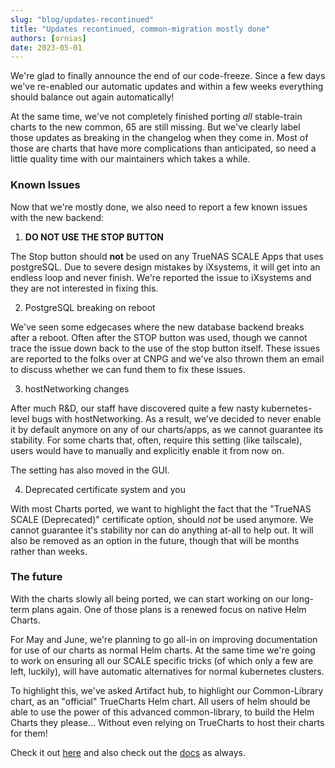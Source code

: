```yaml
---
slug: "blog/updates-recontinued"
title: "Updates recontinued, common-migration mostly done"
authors: [ornias]
date: 2023-05-01
---
```


We're glad to finally announce the end of our code-freeze. Since a few days we've re-enabled our automatic updates and within a few weeks everything should balance out again automatically!

At the same time, we've not completely finished porting _all_ stable-train charts to the new common, 65 are still missing. But we've clearly label those updates as breaking in the changelog when they come in.
Most of those are charts that have more complications than anticipated, so need a little quality time with our maintainers which takes a while.

### Known Issues

Now that we're mostly done, we also need to report a few known issues with the new backend:

1. **DO NOT USE THE STOP BUTTON**

The Stop button should **not** be used on any TrueNAS SCALE Apps that uses postgreSQL. Due to severe design mistakes by iXsystems, it will get into an endless loop and never finish. We're reported the issue to iXsystems and they are not interested in fixing this.

2. PostgreSQL breaking on reboot

We've seen some edgecases where the new database backend breaks after a reboot. Often after the STOP button was used, though we cannot trace the issue down back to the use of the stop button itself.
These issues are reported to the folks over at CNPG and we've also thrown them an email to discuss whether we can fund them to fix these issues.

3. hostNetworking changes

After much R&D, our staff have discovered quite a few nasty kubernetes-level bugs with hostNetworking. As a result, we've decided to never enable it by default anymore on any of our charts/apps, as we cannot guarantee its stability.
For some charts that, often, require this setting (like tailscale), users would have to manually and explicitly enable it from now on.

The setting has also moved in the GUI.

4. Deprecated certificate system and you

With most Charts ported, we want to highlight the fact that the "TrueNAS SCALE (Deprecated)" certificate option, should _not_ be used anymore.
We cannot guarantee it's stability nor can do anything at-all to help out. It will also be removed as an option in the future, though that will be months rather than weeks.

### The future

With the charts slowly all being ported, we can start working on our long-term plans again.
One of those plans is a renewed focus on native Helm Charts.

For May and June, we're planning to go all-in on improving documentation for use of our charts as normal Helm charts.
At the same time we're going to work on ensuring all our SCALE specific tricks (of which only a few are left, luckily), will have automatic alternatives for normal kubernetes clusters.

To highlight this, we've asked Artifact hub, to highlight our Common-Library chart, as an "official" TrueCharts Helm chart.
All users of helm should be able to use the power of this advanced common-library, to build the Helm Charts they please... Without even relying on TrueCharts to host their charts for them!

Check it out [here](https://artifacthub.io/packages/helm/truecharts-library-charts/common) and also check out the [docs](https://truecharts.org/manual/helm/common/) as always.
